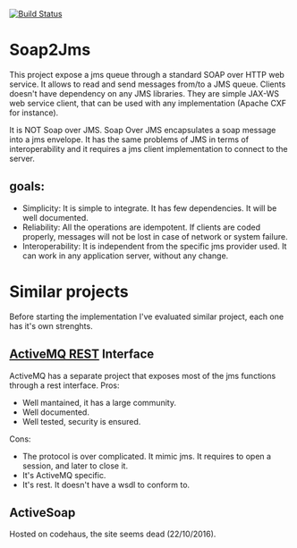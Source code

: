 [![Build Status](https://travis-ci.org/gcontini/soap2jms.svg?branch=master)](https://travis-ci.org/gcontini/soap2jms)

# Soap2Jms

This project expose a jms queue through a standard SOAP over HTTP web service.
It allows to read and send messages from/to a JMS queue. Clients doesn't have dependency on any JMS libraries. They are simple JAX-WS web service client, that can be used with any implementation (Apache CXF for instance).

It is NOT Soap over JMS. Soap Over JMS encapsulates a soap message into a jms envelope. It has the same problems of JMS in terms of interoperability and it requires a jms client implementation to connect to the server.

## goals:
 * Simplicity: It is simple to integrate. It has few dependencies. It will be well documented.
 * Reliability: All the operations are idempotent. If clients are coded properly, messages will not be lost in case of network or system failure.
 * Interoperability: It is independent from the specific jms provider used. It can work in any application server, without any change. 

# Similar projects

Before starting the implementation I've evaluated similar project, each one has it's own strenghts.

## [ActiveMQ REST](https://activemq.apache.org/artemis/docs/1.4.0/rest.html) Interface
ActiveMQ has a separate project that exposes most of the jms functions through a rest interface.
Pros:
  * Well mantained, it has a large community.
  * Well documented.
  * Well tested, security is ensured.

Cons:
  * The protocol is over complicated. It mimic jms. It requires to open a session, and later to close it.
  * It's ActiveMQ specific.
  * It's rest. It doesn't have a wsdl to conform to. 
  
## ActiveSoap
Hosted on codehaus, the site seems dead (22/10/2016).

